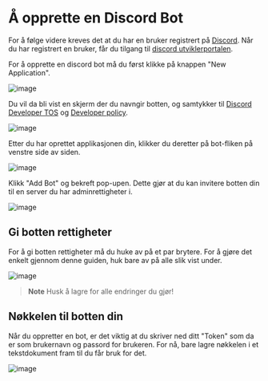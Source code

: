 # Å opprette en Discord Bot

For å følge videre kreves det at du har en bruker registrert på [Discord](https://discord.com/).
Når du har registrert en bruker, får du tilgang til [discord utviklerportalen](https://discord.com/developers/applications).

For å opprette en discord bot må du først klikke på knappen "New Application".

![image](https://user-images.githubusercontent.com/40642234/210748029-2e5a3271-fda4-4077-8763-890996e3be56.png)

Du vil da bli vist en skjerm der du navngir botten, og samtykker til [Discord Developer TOS](https://discord.com/developers/docs/policies-and-agreements/developer-terms-of-service) og [Developer policy](https://discord.com/developers/docs/policies-and-agreements/developer-policy).

![image](https://user-images.githubusercontent.com/40642234/210748499-15d8ccc2-24a7-4bb9-a06b-4ff9fb306485.png)

Etter du har oprettet applikasjonen din, klikker du deretter på bot-fliken på venstre side av siden. 

![image](https://user-images.githubusercontent.com/40642234/210749583-518510cf-46fd-4490-b9b8-2d1e7f105ea3.png)

Klikk "Add Bot" og bekreft pop-upen. Dette gjør at du kan invitere botten din til en server du har adminrettigheter i.

![image](https://user-images.githubusercontent.com/40642234/210749777-97dc8aa4-3ef6-41d6-a0ad-ba0e891a7622.png)

## Gi botten rettigheter

For å gi botten rettigheter må du huke av på et par brytere. For å gjøre det enkelt gjennom denne guiden, huk bare av på alle slik vist under.

![image](https://user-images.githubusercontent.com/40642234/210750312-f50843ec-9d2b-464b-814f-c01a0aeee6f1.png)

> **Note**
> Husk å lagre for alle endringer du gjør!

## Nøkkelen til botten din

Når du oppretter en bot, er det viktig at du skriver ned ditt "Token" som da er som brukernavn og passord for brukeren. For nå, bare lagre nøkkelen i et tekstdokument fram til du får bruk for det.

![image](https://user-images.githubusercontent.com/40642234/210755034-95589607-1fe4-47a1-88d1-d22317dfe8c8.png)


